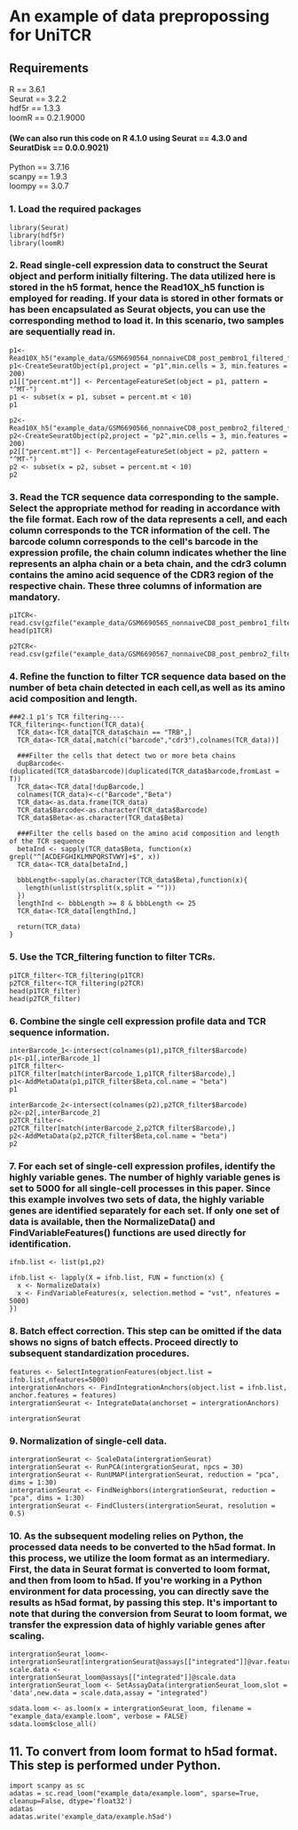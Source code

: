 # An example of data prepropossing for UniTCR

## Requirements
R == 3.6.1  
Seurat == 3.2.2  
hdf5r == 1.3.3  
loomR == 0.2.1.9000
#### (We can also run this code on R 4.1.0 using Seurat == 4.3.0 and SeuratDisk == 0.0.0.9021)  

Python == 3.7.16  
scanpy == 1.9.3  
loompy == 3.0.7  

###  1.  Load the required packages
```{r}
library(Seurat)
library(hdf5r)
library(loomR)
```
### 2.  Read single-cell expression data to construct the Seurat object and perform initially filtering. The data utilized here is stored in the h5 format, hence the Read10X_h5 function is employed for reading. If your data is stored in other formats or has been encapsulated as Seurat objects, you can use the corresponding method to load it. In this scenario, two samples are sequentially read in.
```{r}
p1<-Read10X_h5("example_data/GSM6690564_nonnaiveCD8_post_pembro1_filtered_feature_bc_matrix.h5")
p1<-CreateSeuratObject(p1,project = "p1",min.cells = 3, min.features = 200)
p1[["percent.mt"]] <- PercentageFeatureSet(object = p1, pattern = "^MT-")
p1 <- subset(x = p1, subset = percent.mt < 10)  
p1

p2<-Read10X_h5("example_data/GSM6690566_nonnaiveCD8_post_pembro2_filtered_feature_bc_matrix.h5")
p2<-CreateSeuratObject(p2,project = "p2",min.cells = 3, min.features = 200)
p2[["percent.mt"]] <- PercentageFeatureSet(object = p2, pattern = "^MT-")
p2 <- subset(x = p2, subset = percent.mt < 10) 
p2
```

### 3.  Read the TCR sequence data corresponding to the sample. Select the appropriate method for reading in accordance with the file format. Each row of the data represents a cell, and each column corresponds to the TCR information of the cell. The barcode column corresponds to the cell's barcode in the expression profile, the chain column indicates whether the line represents an alpha chain or a beta chain, and the cdr3 column contains the amino acid sequence of the CDR3 region of the respective chain. These three columns of information are mandatory.

```{r}
p1TCR<-read.csv(gzfile("example_data/GSM6690565_nonnaiveCD8_post_pembro1_filtered_contig_annotations.csv.gz"))
head(p1TCR)

p2TCR<-read.csv(gzfile("example_data/GSM6690567_nonnaiveCD8_post_pembro2_filtered_contig_annotations.csv.gz"))

```

### 4.  Refine the function to filter TCR sequence data based on the number of beta chain detected in each cell,as well as its amino acid composition and length.

```{r}
###2.1 p1's TCR filtering----
TCR_filtering<-function(TCR_data){
  TCR_data<-TCR_data[TCR_data$chain == "TRB",]
  TCR_data<-TCR_data[,match(c("barcode","cdr3"),colnames(TCR_data))]

  ###Filter the cells that detect two or more beta chains
  dupBarcode<-(duplicated(TCR_data$barcode)|duplicated(TCR_data$barcode,fromLast = T))
  TCR_data<-TCR_data[!dupBarcode,]
  colnames(TCR_data)<-c("Barcode","Beta")
  TCR_data<-as.data.frame(TCR_data)
  TCR_data$Barcode<-as.character(TCR_data$Barcode)
  TCR_data$Beta<-as.character(TCR_data$Beta)

  ###Filter the cells based on the amino acid composition and length of the TCR sequence
  betaInd <- sapply(TCR_data$Beta, function(x) grepl("^[ACDEFGHIKLMNPQRSTVWY]+$", x))
  TCR_data<-TCR_data[betaInd,]
  
  bbbLength<-sapply(as.character(TCR_data$Beta),function(x){
    length(unlist(strsplit(x,split = "")))
  })
  lengthInd <- bbbLength >= 8 & bbbLength <= 25
  TCR_data<-TCR_data[lengthInd,]

  return(TCR_data)
}

```

### 5.  Use the TCR_filtering function to filter TCRs.

```{r}
p1TCR_filter<-TCR_filtering(p1TCR)
p2TCR_filter<-TCR_filtering(p2TCR)
head(p1TCR_filter)
head(p2TCR_filter)
```

### 6.  Combine the single cell expression profile data and TCR sequence information.

```{r}
interBarcode_1<-intersect(colnames(p1),p1TCR_filter$Barcode)
p1<-p1[,interBarcode_1]
p1TCR_filter<-p1TCR_filter[match(interBarcode_1,p1TCR_filter$Barcode),]
p1<-AddMetaData(p1,p1TCR_filter$Beta,col.name = "beta")
p1

interBarcode_2<-intersect(colnames(p2),p2TCR_filter$Barcode)
p2<-p2[,interBarcode_2]
p2TCR_filter<-p2TCR_filter[match(interBarcode_2,p2TCR_filter$Barcode),]
p2<-AddMetaData(p2,p2TCR_filter$Beta,col.name = "beta")
p2
```

### 7.  For each set of single-cell expression profiles, identify the highly variable genes. The number of highly variable genes is set to 5000 for all single-cell processes in this paper. Since this example involves two sets of data, the highly variable genes are identified separately for each set. If only one set of data is available, then the NormalizeData() and FindVariableFeatures() functions are used directly for identification.

```{r}
ifnb.list <- list(p1,p2)

ifnb.list <- lapply(X = ifnb.list, FUN = function(x) {
  x <- NormalizeData(x)
  x <- FindVariableFeatures(x, selection.method = "vst", nfeatures = 5000)
})
```

### 8.  Batch effect correction. This step can be omitted if the data shows no signs of batch effects. Proceed directly to subsequent standardization procedures.

```{r}
features <- SelectIntegrationFeatures(object.list = ifnb.list,nfeatures=5000)
intergrationAnchors <- FindIntegrationAnchors(object.list = ifnb.list, anchor.features = features)
intergrationSeurat <- IntegrateData(anchorset = intergrationAnchors)

intergrationSeurat
```

### 9.  Normalization of single-cell data.

```{r}
intergrationSeurat <- ScaleData(intergrationSeurat)
intergrationSeurat <- RunPCA(intergrationSeurat, npcs = 30)
intergrationSeurat <- RunUMAP(intergrationSeurat, reduction = "pca", dims = 1:30)
intergrationSeurat <- FindNeighbors(intergrationSeurat, reduction = "pca", dims = 1:30)
intergrationSeurat <- FindClusters(intergrationSeurat, resolution = 0.5)
```

### 10. As the subsequent modeling relies on Python, the processed data needs to be converted to the h5ad format. In this process, we utilize the loom format as an intermediary. First, the data in Seurat format is converted to loom format, and then from loom to h5ad. If you're working in a Python environment for data processing, you can directly save the results as h5ad format, by passing this step. It's important to note that during the conversion from Seurat to loom format, we transfer the expression data of highly variable genes after scaling.

```{r}
intergrationSeurat_loom<-intergrationSeurat[intergrationSeurat@assays[["integrated"]]@var.features,]
scale.data <- intergrationSeurat_loom@assays[["integrated"]]@scale.data
intergrationSeurat_loom <- SetAssayData(intergrationSeurat_loom,slot = 'data',new.data = scale.data,assay = "integrated")

sdata.loom <- as.loom(x = intergrationSeurat_loom, filename = "example_data/example.loom", verbose = FALSE)
sdata.loom$close_all()
```

## 11. To convert from loom format to h5ad format. This step is performed under Python.

```{python}
import scanpy as sc
adatas = sc.read_loom("example_data/example.loom", sparse=True, cleanup=False, dtype='float32')
adatas
adatas.write('example_data/example.h5ad')
